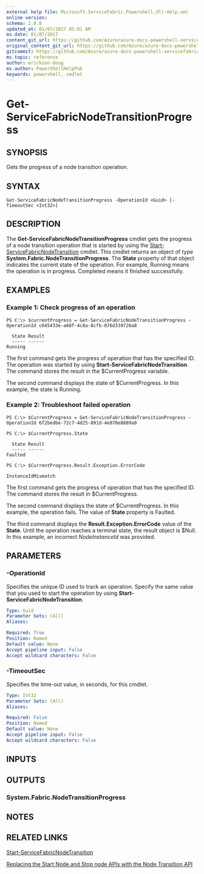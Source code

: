 ```yaml
---
external help file: Microsoft.ServiceFabric.Powershell.dll-Help.xml
online version:
schema: 2.0.0
updated_at: 01/07/2017 05:01 AM
ms.date: 01/07/2017
content_git_url: https://github.com/Azure/azure-docs-powershell-servicefabric/blob/master/Service-Fabric-cmdlets/ServiceFabric/vlatest/Get-ServiceFabricNodeTransitionProgress.md
original_content_git_url: https://github.com/Azure/azure-docs-powershell-servicefabric/blob/master/Service-Fabric-cmdlets/ServiceFabric/vlatest/Get-ServiceFabricNodeTransitionProgress.md
gitcommit: https://github.com/Azure/azure-docs-powershell-servicefabric/blob/eb308dd471400263264adbb79d1c32e357dd1049
ms.topic: reference
author: erickson-doug
ms.author: PowerShellHelpPub
keywords: powershell, cmdlet
---
```


# Get-ServiceFabricNodeTransitionProgress

## SYNOPSIS
Gets the progress of a node transition operation.

## SYNTAX

```
Get-ServiceFabricNodeTransitionProgress -OperationId <Guid> [-TimeoutSec <Int32>]
```

## DESCRIPTION
The **Get-ServiceFabricNodeTransitionProgress** cmdlet gets the progress of a node transition operation that is started by using the [Start-ServiceFabricNodeTransition](./Start-ServiceFabricNodeTransition.md) cmdlet. 
This cmdlet returns an object of type **System.Fabric.NodeTransitionProgress**. 
The **State** property of that object indicates the current state of the operation. 
For example, Running means the operation is in progress. 
Completed means it finished successfully. 

## EXAMPLES

### Example 1: Check progress of an operation 
```
PS C:\> $currentProgress = Get-ServiceFabricNodeTransitionProgress -OperationId c645433e-a68f-4c8a-8cfb-076d339726a8

  State Result
  ----- ------
Running
```

The first command gets the progress of operation that has the specified ID. 
The operation was started by using **Start-ServiceFabricNodeTransition**. 
The command stores the result in the $CurrentProgress variable.
 
The second command displays the state of $CurrentProgress. 
In this example, the state is Running.

### Example 2: Troubleshoot failed operation
```
PS C:\> $CurrentProgress = Get-ServiceFabricNodeTransitionProgress -OperationId 6f2bedbe-72c7-4d25-891d-4e070e8809a0

PS C:\> $CurrentProgress.State

  State Result
  ----- ------
Faulted

PS C:\> $CurrentProgress.Result.Exception.ErrorCode

InstanceIdMismatch

```

The first command gets the progress of operation that has the specified ID.
The command stores the result in $CurrentProgress.

The second command displays the state of $CurrentProgress. 
In this example, the operation fails. 
The value of **State** property is Faulted. 

The third command displays the **Result.Exception.ErrorCode** value of the **State**. 
Until the operation reaches a terminal state, the result object is $Null. 
In this example, an incorrect *NodeInstanceId* was provided.


## PARAMETERS

### -OperationId
Specifies the unique ID used to track an operation. 
Specify the same value that you used to start the operation by using **Start-ServiceFabricNodeTransition**.

```yaml
Type: Guid
Parameter Sets: (All)
Aliases:

Required: True
Position: Named
Default value: None
Accept pipeline input: False
Accept wildcard characters: False
```

### -TimeoutSec
Specifies the time-out value, in seconds, for this cmdlet.

```yaml
Type: Int32
Parameter Sets: (All)
Aliases:

Required: False
Position: Named
Default value: None
Accept pipeline input: False
Accept wildcard characters: False
```

## INPUTS


## OUTPUTS

### System.Fabric.NodeTransitionProgress

## NOTES

## RELATED LINKS

[Start-ServiceFabricNodeTransition](./Start-ServiceFabricNodeTransition.md)

[Replacing the Start Node and Stop node APIs with the Node Transition API](https://docs.microsoft.com/azure/service-fabric/service-fabric-node-transition-apis)

